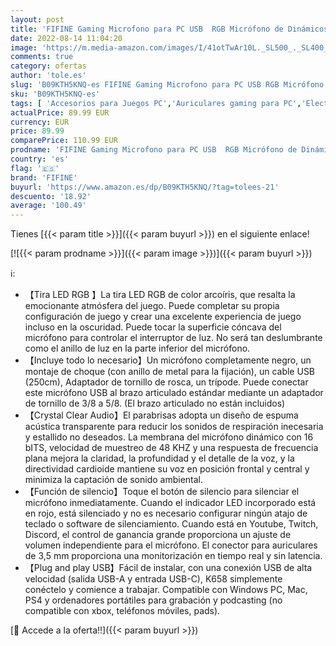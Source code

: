 ```yaml
---
layout: post
title: 'FIFINE Gaming Microfono para PC USB  RGB Micrófono de Dinámicos per Ordenador PS4 PS5  con Botón de Silencio & Conector para Auriculares de 3 5mm  para Podcasting Youtube - K658'
date: 2022-08-14 11:04:20
image: 'https://m.media-amazon.com/images/I/41otTwAr10L._SL500_._SL400_.jpg'
comments: true
category: ofertas
author: 'tole.es'
slug: 'B09KTH5KNQ-es FIFINE Gaming Microfono para PC USB RGB Micrófono de...'
sku: 'B09KTH5KNQ-es'
tags: [ 'Accesorios para Juegos PC','Auriculares gaming para PC','Electrónica','Juegos y Accesorios para PC','Videojuegos','fifine','ps4','ps5','🇪🇸', ]
actualPrice: 89.99 EUR
currency: EUR
price: 89.99
comparePrice: 110.99 EUR
prodname: 'FIFINE Gaming Microfono para PC USB  RGB Micrófono de Dinámicos per Ordenador PS4 PS5  con Botón de Silencio & Conector para Auriculares de 3 5mm  para Podcasting Youtube - K658'
country: 'es'
flag: '🇪🇸'
brand: 'FIFINE'
buyurl: 'https://www.amazon.es/dp/B09KTH5KNQ/?tag=tolees-21'
descuento: '18.92'
average: '100.49'
---
```


Tienes [{{< param title >}}]({{< param buyurl >}}) en el siguiente enlace!

[![{{< param prodname >}}]({{< param image >}})]({{< param buyurl >}})

ℹ️:

- 【Tira LED RGB 】La tira LED RGB de color arcoíris, que resalta la emocionante atmósfera del juego. Puede completar su propia configuración de juego y crear una excelente experiencia de juego incluso en la oscuridad. Puede tocar la superficie cóncava del micrófono para controlar el interruptor de luz. No será tan deslumbrante como el anillo de luz en la parte inferior del micrófono.
- 【Incluye todo lo necesario】Un micrófono completamente negro, un montaje de choque (con anillo de metal para la fijación), un cable USB (250cm), Adaptador de tornillo de rosca, un trípode. Puede conectar este micrófono USB al brazo articulado estándar mediante un adaptador de tornillo de 3/8 a 5/8. (El brazo articulado no están incluidos)
- 【Crystal Clear Audio】El parabrisas adopta un diseño de espuma acústica transparente para reducir los sonidos de respiración inecesaria y estallido no deseados. La membrana del micrófono dinámico con 16 bITS, velocidad de muestreo de 48 KHZ y una respuesta de frecuencia plana mejora la claridad, la profundidad y el detalle de la voz, y la directividad cardioide mantiene su voz en posición frontal y central y minimiza la captación de sonido ambiental.
- 【Función de silencio】Toque el botón de silencio para silenciar el micrófono inmediatamente. Cuando el indicador LED incorporado está en rojo, está silenciado y no es necesario configurar ningún atajo de teclado o software de silenciamiento. Cuando está en Youtube, Twitch, Discord, el control de ganancia grande proporciona un ajuste de volumen independiente para el micrófono. El conector para auriculares de 3,5 mm proporciona una monitorización en tiempo real y sin latencia.
- 【Plug and play USB】Fácil de instalar, con una conexión USB de alta velocidad (salida USB-A y entrada USB-C), K658 simplemente conéctelo y comience a trabajar. Compatible con Windows PC, Mac, PS4 y ordenadores portátiles para grabación y podcasting (no compatible con xbox, teléfonos móviles, pads).

[🛒 Accede a la oferta!!]({{< param buyurl >}})
